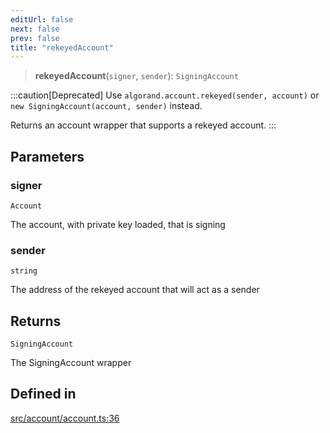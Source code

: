 ```yaml
---
editUrl: false
next: false
prev: false
title: "rekeyedAccount"
---
```


> **rekeyedAccount**(`signer`, `sender`): `SigningAccount`

:::caution[Deprecated]
Use `algorand.account.rekeyed(sender, account)` or `new SigningAccount(account, sender)` instead.

Returns an account wrapper that supports a rekeyed account.
:::

## Parameters

### signer

`Account`

The account, with private key loaded, that is signing

### sender

`string`

The address of the rekeyed account that will act as a sender

## Returns

`SigningAccount`

The SigningAccount wrapper

## Defined in

[src/account/account.ts:36](https://github.com/algorandfoundation/algokit-utils-ts/blob/e57e96ab17213653e656688e8d7251c0107554cf/src/account/account.ts#L36)
